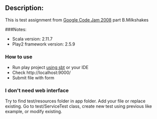 ## Description:
This is test assignment from [Google Code Jam 2008](https://code.google.com/codejam/contest/32016/dashboard#s=p1)
part B.Milkshakes

###Notes:

* Scala version: 2.11.7
* Play2 framework version: 2.5.9

### How to use
* Run play project [using sbt]("https://www.playframework.com/documentation/2.5.x/PlayConsole") or your IDE
* Check http://localhost:9000/ 
* Submit file with form

### I don't need web interface
 Try to find test/resources folder in app folder. Add your file or replace existing.
 Go to test/ServiceTest class, create new test using previous like example, or modify existing.
 


  
